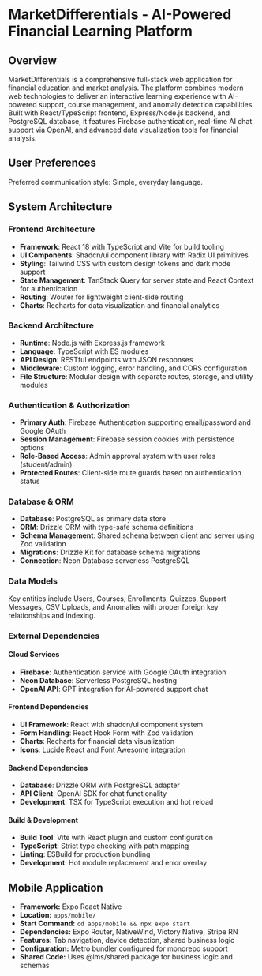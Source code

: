 # MarketDifferentials - AI-Powered Financial Learning Platform

## Overview

MarketDifferentials is a comprehensive full-stack web application for financial education and market analysis. The platform combines modern web technologies to deliver an interactive learning experience with AI-powered support, course management, and anomaly detection capabilities. Built with React/TypeScript frontend, Express/Node.js backend, and PostgreSQL database, it features Firebase authentication, real-time AI chat support via OpenAI, and advanced data visualization tools for financial analysis.

## User Preferences

Preferred communication style: Simple, everyday language.

## System Architecture

### Frontend Architecture
- **Framework**: React 18 with TypeScript and Vite for build tooling
- **UI Components**: Shadcn/ui component library with Radix UI primitives
- **Styling**: Tailwind CSS with custom design tokens and dark mode support
- **State Management**: TanStack Query for server state and React Context for authentication
- **Routing**: Wouter for lightweight client-side routing
- **Charts**: Recharts for data visualization and financial analytics

### Backend Architecture
- **Runtime**: Node.js with Express.js framework
- **Language**: TypeScript with ES modules
- **API Design**: RESTful endpoints with JSON responses
- **Middleware**: Custom logging, error handling, and CORS configuration
- **File Structure**: Modular design with separate routes, storage, and utility modules

### Authentication & Authorization
- **Primary Auth**: Firebase Authentication supporting email/password and Google OAuth
- **Session Management**: Firebase session cookies with persistence options
- **Role-Based Access**: Admin approval system with user roles (student/admin)
- **Protected Routes**: Client-side route guards based on authentication status

### Database & ORM
- **Database**: PostgreSQL as primary data store
- **ORM**: Drizzle ORM with type-safe schema definitions
- **Schema Management**: Shared schema between client and server using Zod validation
- **Migrations**: Drizzle Kit for database schema migrations
- **Connection**: Neon Database serverless PostgreSQL

### Data Models
Key entities include Users, Courses, Enrollments, Quizzes, Support Messages, CSV Uploads, and Anomalies with proper foreign key relationships and indexing.

### External Dependencies

#### Cloud Services
- **Firebase**: Authentication service with Google OAuth integration
- **Neon Database**: Serverless PostgreSQL hosting
- **OpenAI API**: GPT integration for AI-powered support chat

#### Frontend Dependencies
- **UI Framework**: React with shadcn/ui component system
- **Form Handling**: React Hook Form with Zod validation
- **Charts**: Recharts for financial data visualization
- **Icons**: Lucide React and Font Awesome integration

#### Backend Dependencies
- **Database**: Drizzle ORM with PostgreSQL adapter
- **API Client**: OpenAI SDK for chat functionality
- **Development**: TSX for TypeScript execution and hot reload

#### Build & Development
- **Build Tool**: Vite with React plugin and custom configuration
- **TypeScript**: Strict type checking with path mapping
- **Linting**: ESBuild for production bundling
- **Development**: Hot module replacement and error overlay

## Mobile Application
- **Framework:** Expo React Native
- **Location:** `apps/mobile/`
- **Start Command:** `cd apps/mobile && npx expo start`
- **Dependencies:** Expo Router, NativeWind, Victory Native, Stripe RN
- **Features:** Tab navigation, device detection, shared business logic
- **Configuration:** Metro bundler configured for monorepo support
- **Shared Code:** Uses @lms/shared package for business logic and schemas